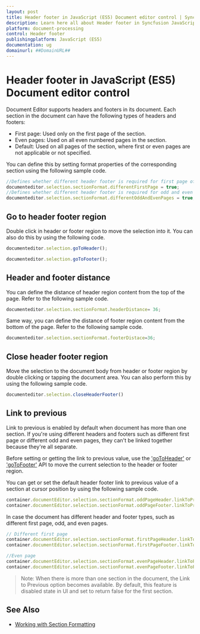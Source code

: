 ```yaml
---
layout: post
title: Header footer in JavaScript (ES5) Document editor control | Syncfusion
description: Learn here all about Header footer in Syncfusion JavaScript (ES5) Document editor control of Syncfusion Essential JS 2 and more.
platform: document-processing
control: Header footer 
publishingplatform: JavaScript (ES5)
documentation: ug
domainurl: ##DomainURL##
---
```


# Header footer in JavaScript (ES5) Document editor control

Document Editor supports headers and footers in its document. Each section in the document can have the following types of headers and footers:

* First page: Used only on the first page of the section.
* Even pages: Used on all even numbered pages in the section.
* Default: Used on all pages of the section, where first or even pages are not applicable or not specified.

You can define this by setting format properties of the corresponding section using the following sample code.

```ts
//Defines whether different header footer is required for first page of the section
documenteditor.selection.sectionFormat.differentFirstPage = true;
//Defines whether different header footer is required for odd and even pages in the section
documenteditor.selection.sectionFormat.differentOddAndEvenPages = true;
```

## Go to header footer region

Double click in header or footer region to move the selection into it. You can also do this by using the following code.

```ts
documenteditor.selection.goToHeader();
```

```ts
documenteditor.selection.goToFooter();
```

## Header and footer distance

You can define the distance of header region content from the top of the page. Refer to the following sample code.

```ts
documenteditor.selection.sectionFormat.headerDistance= 36;
```

Same way, you can define the distance of footer region content from the bottom of the page. Refer to the following sample code.

```ts
documenteditor.selection.sectionFormat.footerDistace=36;
```

## Close header footer region

Move the selection to the document body from header or footer region by double clicking or tapping the document area. You can also perform this by using the following sample code.

```ts
documenteditor.selection.closeHeaderFooter()
```

## Link to previous

Link to previous is enabled by default when document has more than one section. If you're using different headers and footers such as different first page or different odd and even pages, they can't be linked together because they're all separate.

Before setting or getting the link to previous value, use the ['goToHeader'](https://ej2.syncfusion.com/javascript/documentation/api/document-editor/selection#gotoheader) or ['goToFooter'](https://ej2.syncfusion.com/javascript/documentation/api/document-editor/selection#gotofooter) API to move the current selection to the header or footer region.

You can get or set the default header footer link to previous value of a section at cursor position by using the following sample code.

```javascript
container.documentEditor.selection.sectionFormat.oddPageHeader.linkToPrevious = false;
container.documentEditor.selection.sectionFormat.oddPageFooter.linkToPrevious = false;
```

In case the document has different header and footer types, such as different first page, odd, and even pages.

```javascript
// Different first page
container.documentEditor.selection.sectionFormat.firstPageHeader.linkToPrevious = false;
container.documentEditor.selection.sectionFormat.firstPageFooter.linkToPrevious = false;

//Even page
container.documentEditor.selection.sectionFormat.evenPageHeader.linkToPrevious = false;
container.documentEditor.selection.sectionFormat.evenPageFooter.linkToPrevious = false;
```

>Note: When there is more than one section in the document, the Link to Previous option becomes available. By default, this feature is disabled state in UI and set to return false for the first section.

## See Also

* [Working with Section Formatting](./section-format)